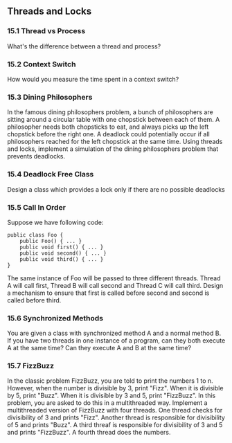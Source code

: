 ## Threads and Locks

### 15.1 Thread vs Process
What's the difference between a thread and process?

### 15.2 Context Switch
How would you measure the time spent in a context switch?

### 15.3 Dining Philosophers
In the famous dining philosophers problem, a bunch of philosophers are sitting around a circular table with one chopstick between each of them. A philosopher needs both chopsticks to eat, and always picks up the left chopstick before the right one. A deadlock could potentially occur if all philosophers reached for the left chopstick at the same time. Using threads and locks, implement a simulation of the dining philosophers problem that prevents deadlocks.

### 15.4 Deadlock Free Class
Design a class which provides a lock only if there are no possible deadlocks

### 15.5 Call In Order
Suppose we have following code:
```
public class Foo {
    public Foo() { ... }
    public void first() { ... }
    public void second() { ... }
    public void third() { ... }
}
```
The same instance of Foo will be passed to three different threads.  Thread A will call first, Thread B will call second and Thread C will call third. Design a mechanism to ensure that first is called before second and second is called before third.

### 15.6 Synchronized Methods
You are given a class with synchronized method A and a normal method B. If you have two threads in one instance of a program, can they both execute A at the same time? Can they execute A and B at the same time?

### 15.7 FizzBuzz
In the classic problem FizzBuzz, you are told to print the numbers 1 to n. However, when the number is divisible by 3, print "Fizz". When it is divisible by 5, print "Buzz". When it is divisible by 3 and 5, print "FizzBuzz". In this problem, you are asked to do this in a multithreaded way. Implement a multithreaded version of FizzBuzz with four threads. One thread checks for divisibility of 3 and prints "Fizz". Another thread is responsible for divisibility of 5 and prints "Buzz". A third threaf is responsible for divisibility of 3 and 5 and prints "FizzBuzz". A fourth thread does the numbers.
